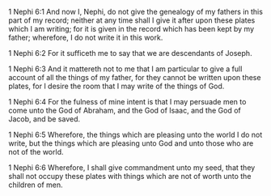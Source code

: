 1 Nephi 6:1 And now I, Nephi, do not give the genealogy of my fathers in
this part of my record; neither at any time shall I give it after upon
these plates which I am writing; for it is given in the record which has
been kept by my father; wherefore, I do not write it in this work.

1 Nephi 6:2 For it sufficeth me to say that we are descendants of
Joseph.

1 Nephi 6:3 And it mattereth not to me that I am particular to give a
full account of all the things of my father, for they cannot be written
upon these plates, for I desire the room that I may write of the things
of God.

1 Nephi 6:4 For the fulness of mine intent is that I may persuade men to
come unto the God of Abraham, and the God of Isaac, and the God of
Jacob, and be saved.

1 Nephi 6:5 Wherefore, the things which are pleasing unto the world I do
not write, but the things which are pleasing unto God and unto those who
are not of the world.

1 Nephi 6:6 Wherefore, I shall give commandment unto my seed, that they
shall not occupy these plates with things which are not of worth unto
the children of men.
